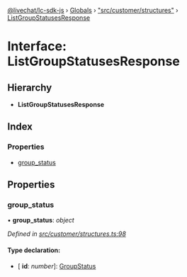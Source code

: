[@livechat/lc-sdk-js](../README.md) › [Globals](../globals.md) › ["src/customer/structures"](../modules/_src_customer_structures_.md) › [ListGroupStatusesResponse](_src_customer_structures_.listgroupstatusesresponse.md)

# Interface: ListGroupStatusesResponse

## Hierarchy

* **ListGroupStatusesResponse**

## Index

### Properties

* [group_status](_src_customer_structures_.listgroupstatusesresponse.md#group_status)

## Properties

###  group_status

• **group_status**: *object*

*Defined in [src/customer/structures.ts:98](https://github.com/livechat/lc-sdk-js/blob/ce4846a/src/customer/structures.ts#L98)*

#### Type declaration:

* \[ **id**: *number*\]: [GroupStatus](../enums/_src_objects_index_.groupstatus.md)

